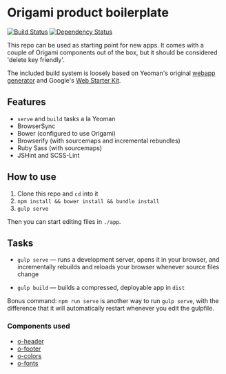 # Origami product boilerplate

[![Build Status][travis-image]][travis-url] [![Dependency Status][devdeps-image]][devdeps-url]

This repo can be used as starting point for new apps. It comes with a couple of Origami components out of the box, but it should be considered 'delete key friendly'.

The included build system is loosely based on Yeoman's original [webapp generator](https://github.com/yeoman/generator-webapp) and Google's [Web Starter Kit](https://github.com/google/web-starter-kit).

## Features

- `serve` and `build` tasks a la Yeoman
- BrowserSync
- Bower (configured to use Origami)
- Browserify (with sourcemaps and incremental rebundles)
- Ruby Sass (with sourcemaps)
- JSHint and SCSS-Lint

## How to use

1. Clone this repo and `cd` into it
2. `npm install && bower install && bundle install`
3. `gulp serve`

Then you can start editing files in `./app`.

## Tasks

- `gulp serve` — runs a development server, opens it in your browser, and incrementally rebuilds and reloads your browser whenever source files change

- `gulp build` — builds a compressed, deployable app in `dist`

Bonus command: `npm run serve` is another way to run `gulp serve`, with the difference that it will automatically restart whenever you edit the gulpfile.


### Components used

- [o-header](http://registry.origami.ft.com/components/o-header)
- [o-footer](http://registry.origami.ft.com/components/o-footer)
- [o-colors](http://registry.origami.ft.com/components/o-colors)
- [o-fonts](http://registry.origami.ft.com/components/o-fonts)


<!-- badge URLs -->
[travis-url]: http://travis-ci.org/callumlocke/origami-product-boilerplate
[travis-image]: https://img.shields.io/travis/callumlocke/origami-product-boilerplate.svg?style=flat-square

[devdeps-url]: https://david-dm.org/callumlocke/origami-product-boilerplate#info=devDependencies
[devdeps-image]: https://img.shields.io/david/dev/callumlocke/origami-product-boilerplate.svg?style=flat-square

